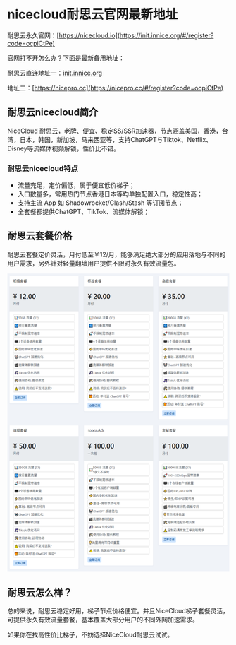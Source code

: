 # nicecloud耐思云官网最新地址

耐思云永久官网：[https://nicecloud.io](https://init.innice.org/#/register?code=ocpiCtPe)

官网打不开怎么办？下面是最新备用地址：

耐思云直连地址一：[init.innice.org](https://init.innice.org/#/register?code=ocpiCtPe)

地址二：[https://nicepro.cc](https://nicepro.cc/#/register?code=ocpiCtPe)

## 耐思云nicecloud简介

NiceCloud 耐思云，老牌、便宜、稳定SS/SSR加速器，节点涵盖美国，香港，台湾，日本，韩国，新加坡，马来西亚等，支持ChatGPT与Tiktok、Netflix、Disney等流媒体视频解锁，性价比不错。

### 耐思云nicecloud特点

*   流量充足，定价偏低，属于便宜低价梯子；
*   入口数量多，常用热门节点香港日本等均单独配置入口，稳定性高；
*   支持主流 App 如 Shadowrocket/Clash/Stash 等订阅节点；
*   全套餐都提供ChatGPT、TikTok、流媒体解锁；

## 耐思云套餐价格

耐思云套餐定价灵活，月付低至￥12/月，能够满足绝大部分的应用落地与不同的用户需求，另外针对轻量翻墙用户提供不限时永久有效流量包。

[![耐思云套餐价格](nicecloud_20250702_225254.png)](https://init.innice.org/#/register?code=ocpiCtPe)

## 耐思云怎么样？

总的来说，耐思云稳定好用，梯子节点价格便宜。并且NiceCloud梯子套餐灵活，可提供永久有效流量套餐，基本覆盖大部分用户的不同外网加速需求。

如果你在找高性价比梯子，不妨选择NiceCloud耐思云试试。

